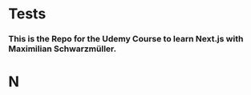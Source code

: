 # Tests

### This is the Repo for the Udemy Course to learn Next.js with Maximilian Schwarzmüller.
# N